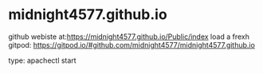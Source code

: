 # midnight4577.github.io

github webiste at:https://midnight4577.github.io/Public/index
load a frexh gitpod:
https://gitpod.io/#github.com/midnight4577/midnight4577.github.io

type:
apachectl start
